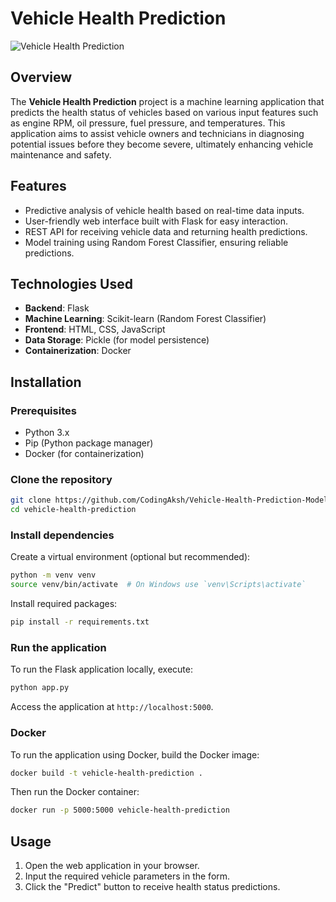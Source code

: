 
# Vehicle Health Prediction

![Vehicle Health Prediction](![Health-prediction-model](https://github.com/user-attachments/assets/719b4641-35d0-402e-bb81-3f58448943fd))

## Overview

The **Vehicle Health Prediction** project is a machine learning application that predicts the health status of vehicles based on various input features such as engine RPM, oil pressure, fuel pressure, and temperatures. This application aims to assist vehicle owners and technicians in diagnosing potential issues before they become severe, ultimately enhancing vehicle maintenance and safety.

## Features

- Predictive analysis of vehicle health based on real-time data inputs.
- User-friendly web interface built with Flask for easy interaction.
- REST API for receiving vehicle data and returning health predictions.
- Model training using Random Forest Classifier, ensuring reliable predictions.

## Technologies Used

- **Backend**: Flask
- **Machine Learning**: Scikit-learn (Random Forest Classifier)
- **Frontend**: HTML, CSS, JavaScript
- **Data Storage**: Pickle (for model persistence)
- **Containerization**: Docker

## Installation

### Prerequisites

- Python 3.x
- Pip (Python package manager)
- Docker (for containerization)

### Clone the repository

```bash
git clone https://github.com/CodingAksh/Vehicle-Health-Prediction-Model.git
cd vehicle-health-prediction
```

### Install dependencies

Create a virtual environment (optional but recommended):

```bash
python -m venv venv
source venv/bin/activate  # On Windows use `venv\Scripts\activate`
```

Install required packages:

```bash
pip install -r requirements.txt
```

### Run the application

To run the Flask application locally, execute:

```bash
python app.py
```

Access the application at `http://localhost:5000`.

### Docker

To run the application using Docker, build the Docker image:

```bash
docker build -t vehicle-health-prediction .
```

Then run the Docker container:

```bash
docker run -p 5000:5000 vehicle-health-prediction
```

## Usage

1. Open the web application in your browser.
2. Input the required vehicle parameters in the form.
3. Click the "Predict" button to receive health status predictions.

